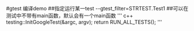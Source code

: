 #gtest 编译demo
##指定运行某一test  --gtest_filter=STRTEST.Test1 
##可以在测试中不带有main函数，默认会有一个main函数
''' c++
    testing::InitGoogleTest(&argc, argv);
    return  RUN_ALL_TESTS();
'''
